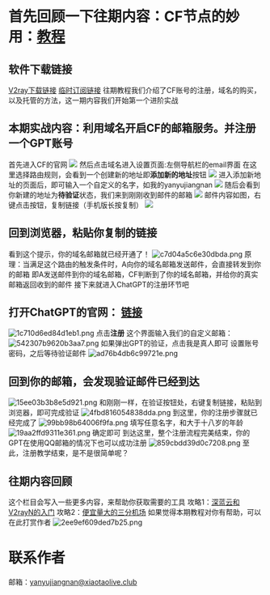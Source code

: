 # 首先回顾一下往期内容：CF节点的妙用：[教程](https://www.xtstudy.site/post/5.html)
## 软件下载链接
[V2ray下载链接](https://jiangnanyun.xtstudy.site/s/6qCV)
[临时订阅链接](https://dailly1.xtstudy.site/788d6653-db41-4a46-9b25-2ce6c67486c1)
往期教程我们介绍了CF账号的注册，域名的购买，以及托管的方法，这一期内容我们开始第一个进阶实战
## 本期实战内容：利用域名开启CF的邮箱服务。并注册一个GPT账号
首先进入CF的官网
![](http://light.xtstudy.site/LightPicture/2024/07/a700dbe93356106d.png)
然后点击域名进入设置页面:左侧导航栏的email界面
在这里选择路由规则，会看到一个创建新的地址即**添加新的地址**按钮
![](http://light.xtstudy.site/LightPicture/2024/07/7c2cf52368fda523.png)
进入添加新地址的页面后，即可输入一个自定义的名字，如我的yanyujiangnan
![](http://light.xtstudy.site/LightPicture/2024/07/bcd2031bb74356d4.png)
随后会看到你新建的地址为**待验证**状态，我们来到刚刚收到邮件的邮箱
![](http://light.xtstudy.site/LightPicture/2024/07/fa51670397a06d53.png)
邮件内容如图，右键点击按钮，复制链接（手机版长按复制）
![](http://light.xtstudy.site/LightPicture/2024/07/4b4813b8b69fc8be.png)
## 回到浏览器，粘贴你复制的链接
看到这个提示，你的域名邮箱就已经开通了！
![c7d04a5c6e30dbda.png](http://light.xtstudy.site/LightPicture/2024/07/c7d04a5c6e30dbda.png)
原理：当满足这个路由的触发条件时，A向你的域名邮箱发送邮件，会直接转发到你的邮箱
即A发送邮件到你的域名邮箱，CF判断到了你的域名邮箱，并给你的真实邮箱返回收到的邮件
接下来就进入ChatGPT的注册环节吧
## 打开ChatGPT的官网： [链接](https://chatgpt.com/)
![1c710d6ed84d1eb1.png](http://light.xtstudy.site/LightPicture/2024/07/1c710d6ed84d1eb1.png)
点击**注册**
这个界面输入我们的自定义邮箱：
![542307b9620b3aa7.png](http://light.xtstudy.site/LightPicture/2024/07/542307b9620b3aa7.png)
如果弹出GPT的验证，点击我是真人即可
设置账号密码，之后等待验证邮件
![ad76b4db6c99721e.png](http://light.xtstudy.site/LightPicture/2024/07/ad76b4db6c99721e.png)
## 回到你的邮箱，会发现验证邮件已经到达
![15ee03b3b8e5d921.png](http://light.xtstudy.site/LightPicture/2024/07/15ee03b3b8e5d921.png)
和刚刚一样，在验证按钮处，右键复制链接，粘贴到浏览器，即可完成验证
![4fbd816054838dda.png](http://light.xtstudy.site/LightPicture/2024/07/4fbd816054838dda.png)
到这里，你的注册步骤就已经完成了
![99bb98b64006f9fa.png](http://light.xtstudy.site/LightPicture/2024/07/99bb98b64006f9fa.png)
填写任意名字，和大于十八岁的年龄
![19aa2ffd9311e361.png](http://light.xtstudy.site/LightPicture/2024/07/19aa2ffd9311e361.png)
确定即可
到达这里，整个注册流程完美结束，你的GPT在使用QQ邮箱的情况下也可以成功注册
![859cbdd39d0c7208.png](http://light.xtstudy.site/LightPicture/2024/07/859cbdd39d0c7208.png)
至此，注册教学结束，是不是很简单呢？
## 往期内容回顾
这个栏目会写入一些更多内容，来帮助你获取需要的工具
攻略1：[深蓝云和V2rayN的入门](https://www.xtstudy.site/post/3.html)
攻略2：[便宜量大的三分机场](https://www.xtstudy.site/post/8.html)
如果觉得本期教程对你有帮助，可以在此打赏作者
![2ee9ef609ded7b25.png](http://light.xtstudy.site/LightPicture/2024/07/2ee9ef609ded7b25.png)
# 联系作者
邮箱：yanyujiangnan@xiaotaolive.club


